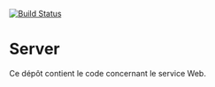 [![Build Status](https://travis-ci.org/WatchDogZZ/server.svg?branch=master)](https://travis-ci.org/WatchDogZZ/server)

# Server
Ce dépôt contient le code concernant le service Web.
